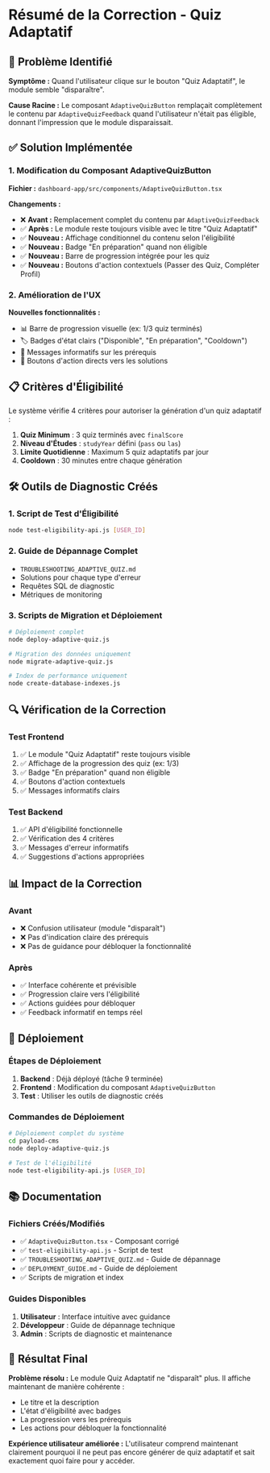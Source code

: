 # Résumé de la Correction - Quiz Adaptatif

## 🐛 Problème Identifié

**Symptôme :** Quand l'utilisateur clique sur le bouton "Quiz Adaptatif", le module semble "disparaître".

**Cause Racine :** Le composant `AdaptiveQuizButton` remplaçait complètement le contenu par `AdaptiveQuizFeedback` quand l'utilisateur n'était pas éligible, donnant l'impression que le module disparaissait.

## ✅ Solution Implémentée

### 1. Modification du Composant AdaptiveQuizButton

**Fichier :** `dashboard-app/src/components/AdaptiveQuizButton.tsx`

**Changements :**
- ❌ **Avant :** Remplacement complet du contenu par `AdaptiveQuizFeedback`
- ✅ **Après :** Le module reste toujours visible avec le titre "Quiz Adaptatif"
- ✅ **Nouveau :** Affichage conditionnel du contenu selon l'éligibilité
- ✅ **Nouveau :** Badge "En préparation" quand non éligible
- ✅ **Nouveau :** Barre de progression intégrée pour les quiz
- ✅ **Nouveau :** Boutons d'action contextuels (Passer des Quiz, Compléter Profil)

### 2. Amélioration de l'UX

**Nouvelles fonctionnalités :**
- 📊 Barre de progression visuelle (ex: 1/3 quiz terminés)
- 🏷️ Badges d'état clairs ("Disponible", "En préparation", "Cooldown")
- 🎯 Messages informatifs sur les prérequis
- 🔗 Boutons d'action directs vers les solutions

## 📋 Critères d'Éligibilité

Le système vérifie 4 critères pour autoriser la génération d'un quiz adaptatif :

1. **Quiz Minimum** : 3 quiz terminés avec `finalScore`
2. **Niveau d'Études** : `studyYear` défini (`pass` ou `las`)
3. **Limite Quotidienne** : Maximum 5 quiz adaptatifs par jour
4. **Cooldown** : 30 minutes entre chaque génération

## 🛠️ Outils de Diagnostic Créés

### 1. Script de Test d'Éligibilité
```bash
node test-eligibility-api.js [USER_ID]
```

### 2. Guide de Dépannage Complet
- `TROUBLESHOOTING_ADAPTIVE_QUIZ.md`
- Solutions pour chaque type d'erreur
- Requêtes SQL de diagnostic
- Métriques de monitoring

### 3. Scripts de Migration et Déploiement
```bash
# Déploiement complet
node deploy-adaptive-quiz.js

# Migration des données uniquement
node migrate-adaptive-quiz.js

# Index de performance uniquement
node create-database-indexes.js
```

## 🔍 Vérification de la Correction

### Test Frontend
1. ✅ Le module "Quiz Adaptatif" reste toujours visible
2. ✅ Affichage de la progression des quiz (ex: 1/3)
3. ✅ Badge "En préparation" quand non éligible
4. ✅ Boutons d'action contextuels
5. ✅ Messages informatifs clairs

### Test Backend
1. ✅ API d'éligibilité fonctionnelle
2. ✅ Vérification des 4 critères
3. ✅ Messages d'erreur informatifs
4. ✅ Suggestions d'actions appropriées

## 📊 Impact de la Correction

### Avant
- ❌ Confusion utilisateur (module "disparaît")
- ❌ Pas d'indication claire des prérequis
- ❌ Pas de guidance pour débloquer la fonctionnalité

### Après
- ✅ Interface cohérente et prévisible
- ✅ Progression claire vers l'éligibilité
- ✅ Actions guidées pour débloquer
- ✅ Feedback informatif en temps réel

## 🚀 Déploiement

### Étapes de Déploiement
1. **Backend** : Déjà déployé (tâche 9 terminée)
2. **Frontend** : Modification du composant `AdaptiveQuizButton`
3. **Test** : Utiliser les outils de diagnostic créés

### Commandes de Déploiement
```bash
# Déploiement complet du système
cd payload-cms
node deploy-adaptive-quiz.js

# Test de l'éligibilité
node test-eligibility-api.js [USER_ID]
```

## 📚 Documentation

### Fichiers Créés/Modifiés
- ✅ `AdaptiveQuizButton.tsx` - Composant corrigé
- ✅ `test-eligibility-api.js` - Script de test
- ✅ `TROUBLESHOOTING_ADAPTIVE_QUIZ.md` - Guide de dépannage
- ✅ `DEPLOYMENT_GUIDE.md` - Guide de déploiement
- ✅ Scripts de migration et index

### Guides Disponibles
1. **Utilisateur** : Interface intuitive avec guidance
2. **Développeur** : Guide de dépannage technique
3. **Admin** : Scripts de diagnostic et maintenance

## 🎯 Résultat Final

**Problème résolu :** Le module Quiz Adaptatif ne "disparaît" plus. Il affiche maintenant de manière cohérente :
- Le titre et la description
- L'état d'éligibilité avec badges
- La progression vers les prérequis
- Les actions pour débloquer la fonctionnalité

**Expérience utilisateur améliorée :** L'utilisateur comprend maintenant clairement pourquoi il ne peut pas encore générer de quiz adaptatif et sait exactement quoi faire pour y accéder.